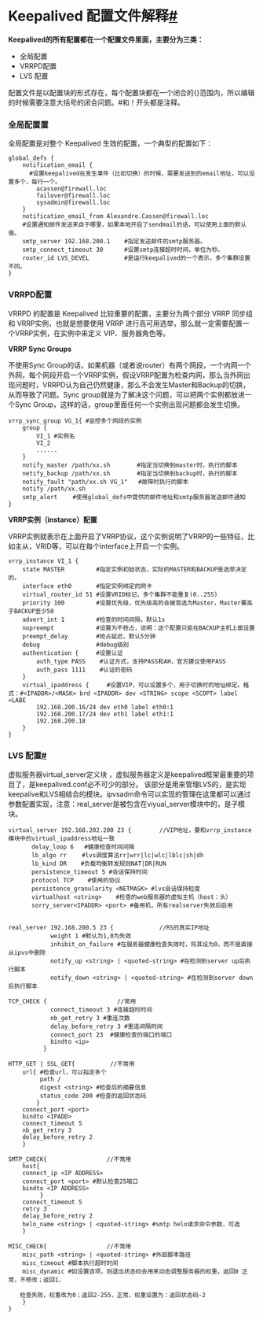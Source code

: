 # Keepalived 配置文件解释[#](https://www.cnblogs.com/yanjieli/p/10687701.html#keepalived-配置文件解释)

**Keepalived的所有配置都在一个配置文件里面，主要分为三类：**

- 全局配置
- VRRPD配置
- LVS 配置

配置文件是以配置块的形式存在，每个配置块都在一个闭合的{}范围内，所以编辑的时候需要注意大括号的闭合问题。#和！开头都是注释。

### 全局配置置

全局配置是对整个 Keepalived 生效的配置，一个典型的配置如下：

```shell
global_defs {
    notification_email {         
      #设置keepalived在发生事件（比如切换）的时候，需要发送到的email地址，可以设置多个，每行一个。
        acassen@firewall.loc
        failover@firewall.loc
        sysadmin@firewall.loc
    }
    notification_email_from Alexandre.Cassen@firewall.loc   
    #设置通知邮件发送来自于哪里，如果本地开启了sendmail的话，可以使用上面的默认值。
    smtp_server 192.168.200.1    #指定发送邮件的smtp服务器。
    smtp_connect_timeout 30      #设置smtp连接超时时间，单位为秒。
    router_id LVS_DEVEL          #是运行keepalived的一个表示，多个集群设置不同。
}
```



### VRRPD配置

VRRPD 的配置是 Keepalived 比较重要的配置，主要分为两个部分 VRRP 同步组和 VRRP实例，也就是想要使用 VRRP 进行高可用选举，那么就一定需要配置一个VRRP实例，在实例中来定义 VIP、服务器角色等。

**VRRP Sync Groups**

不使用Sync Group的话，如果机器（或者说router）有两个网段，一个内网一个外网，每个网段开启一个VRRP实例，假设VRRP配置为检查内网，那么当外网出现问题时，VRRPD认为自己仍然健康，那么不会发生Master和Backup的切换，从而导致了问题。Sync group就是为了解决这个问题，可以把两个实例都放进一个Sync Group，这样的话，group里面任何一个实例出现问题都会发生切换。

```shell
vrrp_sync_group VG_1{ #监控多个网段的实例
    group {
        VI_1 #实例名
        VI_2
        ......
    }
    notify_master /path/xx.sh 　　　　#指定当切换到master时，执行的脚本
    netify_backup /path/xx.sh 　　　　#指定当切换到backup时，执行的脚本
    notify_fault "path/xx.sh VG_1"   #故障时执行的脚本
    notify /path/xx.sh 
    smtp_alert 　　#使用global_defs中提供的邮件地址和smtp服务器发送邮件通知
}
```

**VRRP实例（instance）配置**

VRRP实例就表示在上面开启了VRRP协议，这个实例说明了VRRP的一些特征，比如主从，VRID等，可以在每个interface上开启一个实例。

```shell
vrrp_instance VI_1 {    
    state MASTER         #指定实例初始状态，实际的MASTER和BACKUP是选举决定的。
    interface eth0       #指定实例绑定的网卡
    virtual_router_id 51 #设置VRID标记，多个集群不能重复(0..255)
    priority 100         #设置优先级，优先级高的会被竞选为Master，Master要高于BACKUP至少50
    advert_int 1         #检查的时间间隔，默认1s
    nopreempt            #设置为不抢占，说明：这个配置只能在BACKUP主机上面设置
    preempt_delay        #抢占延迟，默认5分钟
    debug                #debug级别
    authentication {     #设置认证
        auth_type PASS    #认证方式，支持PASS和AH，官方建议使用PASS
        auth_pass 1111    #认证的密码
    }
    virtual_ipaddress {     #设置VIP，可以设置多个，用于切换时的地址绑定。格式：#<IPADDR>/<MASK> brd <IPADDR> dev <STRING> scope <SCOPT> label <LABE
        192.168.200.16/24 dev eth0 label eth0:1
        192.168.200.17/24 dev eth1 label eth1:1
        192.168.200.18
    }
}
```

### LVS 配置[#](https://www.cnblogs.com/yanjieli/p/10687701.html#lvs-配置)

虚拟服务器virtual_server定义块 ，虚拟服务器定义是keepalived框架最重要的项目了，是keepalived.conf必不可少的部分。 该部分是用来管理LVS的，是实现keepalive和LVS相结合的模块。ipvsadm命令可以实现的管理在这里都可以通过参数配置实现，注意：real_server是被包含在viyual_server模块中的，是子模块。

```shell
virtual_server 192.168.202.200 23 {        //VIP地址，要和vrrp_instance模块中的virtual_ipaddress地址一致
　　　　delay_loop 6   #健康检查时间间隔 
　　　　lb_algo rr 　　#lvs调度算法rr|wrr|lc|wlc|lblc|sh|dh 
　　　　lb_kind DR    #负载均衡转发规则NAT|DR|RUN 
　　　　persistence_timeout 5 #会话保持时间 
　　　　protocol TCP    #使用的协议 
　　　　persistence_granularity <NETMASK> #lvs会话保持粒度 
　　　　virtualhost <string>    #检查的web服务器的虚拟主机（host：头） 
　　　　sorry_server<IPADDR> <port> #备用机，所有realserver失效后启用


real_server 192.168.200.5 23 {             //RS的真实IP地址
            weight 1 #默认为1,0为失效
            inhibit_on_failure #在服务器健康检查失效时，将其设为0，而不是直接从ipvs中删除 
            notify_up <string> | <quoted-string> #在检测到server up后执行脚本
            notify_down <string> | <quoted-string> #在检测到server down后执行脚本
            
TCP_CHECK {                    //常用
            connect_timeout 3 #连接超时时间
            nb_get_retry 3 #重连次数
            delay_before_retry 3 #重连间隔时间
            connect_port 23  #健康检查的端口的端口
            bindto <ip>   
          }

HTTP_GET | SSL_GET{          //不常用
    url{ #检查url，可以指定多个
         path /
         digest <string> #检查后的摘要信息
         status_code 200 #检查的返回状态码
        }
    connect_port <port> 
    bindto <IPADD>
    connect_timeout 5
    nb_get_retry 3
    delay_before_retry 2
    }

SMTP_CHECK{                 //不常用
    host{
    connect_ip <IP ADDRESS>
    connect_port <port> #默认检查25端口
    bindto <IP ADDRESS>
         }
    connect_timeout 5
    retry 3
    delay_before_retry 2
    helo_name <string> | <quoted-string> #smtp helo请求命令参数，可选
    }
 
MISC_CHECK{                 //不常用
    misc_path <string> | <quoted-string> #外部脚本路径
    misc_timeout #脚本执行超时时间
    misc_dynamic #如设置该项，则退出状态码会用来动态调整服务器的权重，返回0 正常，不修改；返回1，

　　检查失败，权重改为0；返回2-255，正常，权重设置为：返回状态码-2
    }
}
```

